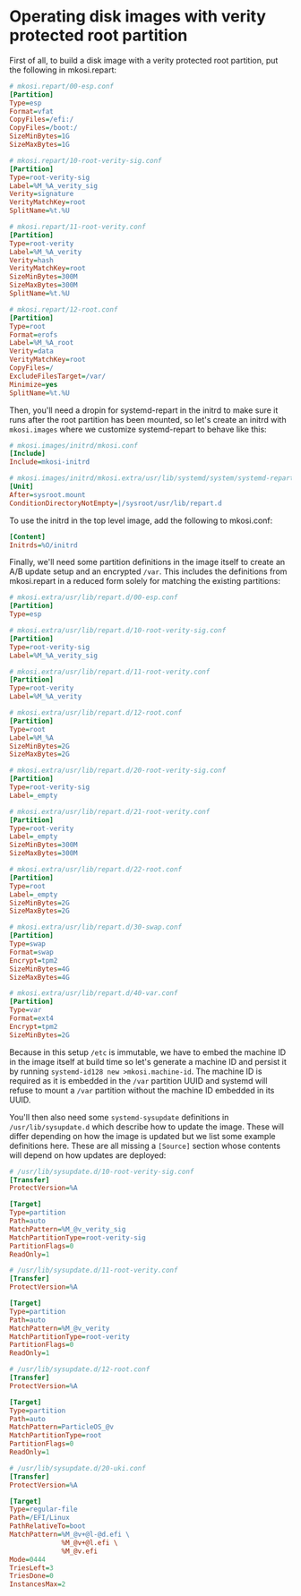 # Operating disk images with verity protected root partition

First of all, to build a disk image with a verity protected root
partition, put the following in mkosi.repart:

```ini
# mkosi.repart/00-esp.conf
[Partition]
Type=esp
Format=vfat
CopyFiles=/efi:/
CopyFiles=/boot:/
SizeMinBytes=1G
SizeMaxBytes=1G

# mkosi.repart/10-root-verity-sig.conf
[Partition]
Type=root-verity-sig
Label=%M_%A_verity_sig
Verity=signature
VerityMatchKey=root
SplitName=%t.%U

# mkosi.repart/11-root-verity.conf
[Partition]
Type=root-verity
Label=%M_%A_verity
Verity=hash
VerityMatchKey=root
SizeMinBytes=300M
SizeMaxBytes=300M
SplitName=%t.%U

# mkosi.repart/12-root.conf
[Partition]
Type=root
Format=erofs
Label=%M_%A_root
Verity=data
VerityMatchKey=root
CopyFiles=/
ExcludeFilesTarget=/var/
Minimize=yes
SplitName=%t.%U
```

Then, you'll need a dropin for systemd-repart in the initrd to make sure
it runs after the root partition has been mounted, so let's create an
initrd with `mkosi.images` where we customize systemd-repart to behave
like this:

```ini
# mkosi.images/initrd/mkosi.conf
[Include]
Include=mkosi-initrd

# mkosi.images/initrd/mkosi.extra/usr/lib/systemd/system/systemd-repart.service.d/sysroot.conf
[Unit]
After=sysroot.mount
ConditionDirectoryNotEmpty=|/sysroot/usr/lib/repart.d
```

To use the initrd in the top level image, add the following to
mkosi.conf:

```ini
[Content]
Initrds=%O/initrd
```

Finally, we'll need some partition definitions in the image itself to
create an A/B update setup and an encrypted `/var`. This includes the
definitions from mkosi.repart in a reduced form solely for matching the
existing partitions:

```ini
# mkosi.extra/usr/lib/repart.d/00-esp.conf
[Partition]
Type=esp

# mkosi.extra/usr/lib/repart.d/10-root-verity-sig.conf
[Partition]
Type=root-verity-sig
Label=%M_%A_verity_sig

# mkosi.extra/usr/lib/repart.d/11-root-verity.conf
[Partition]
Type=root-verity
Label=%M_%A_verity

# mkosi.extra/usr/lib/repart.d/12-root.conf
[Partition]
Type=root
Label=%M_%A
SizeMinBytes=2G
SizeMaxBytes=2G

# mkosi.extra/usr/lib/repart.d/20-root-verity-sig.conf
[Partition]
Type=root-verity-sig
Label=_empty

# mkosi.extra/usr/lib/repart.d/21-root-verity.conf
[Partition]
Type=root-verity
Label=_empty
SizeMinBytes=300M
SizeMaxBytes=300M

# mkosi.extra/usr/lib/repart.d/22-root.conf
[Partition]
Type=root
Label=_empty
SizeMinBytes=2G
SizeMaxBytes=2G

# mkosi.extra/usr/lib/repart.d/30-swap.conf
[Partition]
Type=swap
Format=swap
Encrypt=tpm2
SizeMinBytes=4G
SizeMaxBytes=4G

# mkosi.extra/usr/lib/repart.d/40-var.conf
[Partition]
Type=var
Format=ext4
Encrypt=tpm2
SizeMinBytes=2G
```

Because in this setup `/etc` is immutable, we have to embed the machine
ID in the image itself at build time so let's generate a machine ID and
persist it by running `systemd-id128 new >mkosi.machine-id`. The machine
ID is required as it is embedded in the `/var` partition UUID and
systemd will refuse to mount a `/var` partition without the machine ID
embedded in its UUID.

You'll then also need some `systemd-sysupdate` definitions in
`/usr/lib/sysupdate.d` which describe how to update the image. These
will differ depending on how the image is updated but we list some
example definitions here. These are all missing a `[Source]` section
whose contents will depend on how updates are deployed:

```ini
# /usr/lib/sysupdate.d/10-root-verity-sig.conf
[Transfer]
ProtectVersion=%A

[Target]
Type=partition
Path=auto
MatchPattern=%M_@v_verity_sig
MatchPartitionType=root-verity-sig
PartitionFlags=0
ReadOnly=1

# /usr/lib/sysupdate.d/11-root-verity.conf
[Transfer]
ProtectVersion=%A

[Target]
Type=partition
Path=auto
MatchPattern=%M_@v_verity
MatchPartitionType=root-verity
PartitionFlags=0
ReadOnly=1

# /usr/lib/sysupdate.d/12-root.conf
[Transfer]
ProtectVersion=%A

[Target]
Type=partition
Path=auto
MatchPattern=ParticleOS_@v
MatchPartitionType=root
PartitionFlags=0
ReadOnly=1

# /usr/lib/sysupdate.d/20-uki.conf
[Transfer]
ProtectVersion=%A

[Target]
Type=regular-file
Path=/EFI/Linux
PathRelativeTo=boot
MatchPattern=%M_@v+@l-@d.efi \
             %M_@v+@l.efi \
             %M_@v.efi
Mode=0444
TriesLeft=3
TriesDone=0
InstancesMax=2
```
